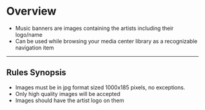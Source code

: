 # **Overview**

- Music banners are images containing the artists including their logo/name
- Can be used while browsing your media center library as a recognizable navigation item

---

## **Rules Synopsis**

- Images must be in jpg format sized 1000x185 pixels, no exceptions.
- Only high quality images will be accepted
- Images should have the artist logo on them

